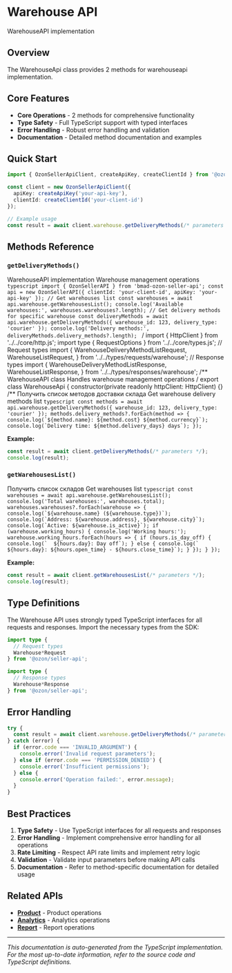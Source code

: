 # Warehouse API

WarehouseAPI implementation

## Overview

The WarehouseApi class provides 2 methods for warehouseapi implementation.

## Core Features

- **Core Operations** - 2 methods for comprehensive functionality
- **Type Safety** - Full TypeScript support with typed interfaces
- **Error Handling** - Robust error handling and validation
- **Documentation** - Detailed method documentation and examples

## Quick Start

```typescript
import { OzonSellerApiClient, createApiKey, createClientId } from '@ozon/seller-api';

const client = new OzonSellerApiClient({
  apiKey: createApiKey('your-api-key'),
  clientId: createClientId('your-client-id')
});

// Example usage
const result = await client.warehouse.getDeliveryMethods(/* parameters */);
```

## Methods Reference

### `getDeliveryMethods()`

WarehouseAPI implementation Warehouse management operations ```typescript import { OzonSellerAPI } from 'bmad-ozon-seller-api'; const api = new OzonSellerAPI({ clientId: 'your-client-id', apiKey: 'your-api-key' }); // Get warehouses list const warehouses = await api.warehouse.getWarehousesList(); console.log('Available warehouses:', warehouses.warehouses?.length); // Get delivery methods for specific warehouse const deliveryMethods = await api.warehouse.getDeliveryMethods({ warehouse_id: 123, delivery_type: 'courier' }); console.log('Delivery methods:', deliveryMethods.delivery_methods?.length); ``` / import { HttpClient } from '../../core/http.js'; import type { RequestOptions } from '../../core/types.js'; // Request types import { WarehouseDeliveryMethodListRequest, WarehouseListRequest, } from '../../types/requests/warehouse'; // Response types import { WarehouseDeliveryMethodListResponse, WarehouseListResponse, } from '../../types/responses/warehouse'; /** WarehouseAPI class Handles warehouse management operations / export class WarehouseApi { constructor(private readonly httpClient: HttpClient) {} /** Получить список методов доставки склада Get warehouse delivery methods list ```typescript const methods = await api.warehouse.getDeliveryMethods({ warehouse_id: 123, delivery_type: 'courier' }); methods.delivery_methods?.forEach(method => { console.log(`${method.name}: ${method.cost} ${method.currency}`); console.log(`Delivery time: ${method.delivery_days} days`); }); ```

**Example:**
```typescript
const result = await client.getDeliveryMethods(/* parameters */);
console.log(result);
```

### `getWarehousesList()`

Получить список складов Get warehouses list ```typescript const warehouses = await api.warehouse.getWarehousesList(); console.log('Total warehouses:', warehouses.total); warehouses.warehouses?.forEach(warehouse => { console.log(`${warehouse.name} (${warehouse.type})`); console.log(`Address: ${warehouse.address}, ${warehouse.city}`); console.log(`Active: ${warehouse.is_active}`); if (warehouse.working_hours) { console.log('Working hours:'); warehouse.working_hours.forEach(hours => { if (hours.is_day_off) { console.log(`  ${hours.day}: Day off`); } else { console.log(`  ${hours.day}: ${hours.open_time} - ${hours.close_time}`); } }); } }); ```

**Example:**
```typescript
const result = await client.getWarehousesList(/* parameters */);
console.log(result);
```

## Type Definitions

The Warehouse API uses strongly typed TypeScript interfaces for all requests and responses. Import the necessary types from the SDK:

```typescript
import type {
  // Request types
  Warehouse*Request
} from '@ozon/seller-api';

import type {
  // Response types  
  Warehouse*Response
} from '@ozon/seller-api';
```

## Error Handling

```typescript
try {
  const result = await client.warehouse.getDeliveryMethods(/* parameters */);
} catch (error) {
  if (error.code === 'INVALID_ARGUMENT') {
    console.error('Invalid request parameters');
  } else if (error.code === 'PERMISSION_DENIED') {
    console.error('Insufficient permissions');
  } else {
    console.error('Operation failed:', error.message);
  }
}
```

## Best Practices

1. **Type Safety** - Use TypeScript interfaces for all requests and responses
2. **Error Handling** - Implement comprehensive error handling for all operations
3. **Rate Limiting** - Respect API rate limits and implement retry logic
4. **Validation** - Validate input parameters before making API calls
5. **Documentation** - Refer to method-specific documentation for detailed usage

## Related APIs

- **[Product](./product.md)** - Product operations
- **[Analytics](./analytics.md)** - Analytics operations
- **[Report](./report.md)** - Report operations

---

*This documentation is auto-generated from the TypeScript implementation. For the most up-to-date information, refer to the source code and TypeScript definitions.*